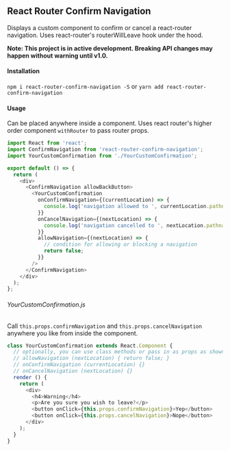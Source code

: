 ## React Router Confirm Navigation
Displays a custom component to confirm or cancel a react-router navigation. Uses react-router's routerWillLeave hook under the hood.

**Note: This project is in active development. Breaking API changes may happen without warning until v1.0.**

#### Installation
`npm i react-router-confirm-navigation -S`
or
`yarn add react-router-confirm-navigation`

#### Usage
Can be placed anywhere inside a <Route /> component. Uses react router's higher order component `withRouter` to pass router props.
```js
import React from 'react';
import ConfirmNavigation from 'react-router-confirm-navigation';
import YourCustomConfirmation from './YourCustomConfirmation';

export default () => {
  return (
    <div>
      <ConfirmNavigation allowBackButton>
        <YourCustomConfirmation
          onConfirmNavigation={(currentLocation) => {
            console.log('navigation allowed to ', currentLocation.pathname);
          }}
          onCancelNavigation={(nextLocation) => {
            console.log('navigation cancelled to ', nextLocation.pathname);
          }}
          allowNavigation={(nextLocation) => {
            // condition for allowing or blocking a navigation
            return false;
          }}
        />
      </ConfirmNavigation>
    </div>
  );
};
```
###### YourCustomConfirmation.js
Call `this.props.confirmNavigation` and `this.props.cancelNavigation` anywhere you like from inside the component.
```js
class YourCustomConfirmation extends React.Component {
  // optionally, you can use class methods or pass in as props as shown above
  // allowNavigation (nextLocation) { return false; }
  // onConfirmNavigation (currentLocation) {}
  // onCancelNavigation (nextLocation) {}
  render () {
    return (
      <div>
        <h4>Warning</h4>
        <p>Are you sure you wish to leave?</p>
        <button onClick={this.props.confirmNavigation}>Yep</button>
        <button onClick={this.props.cancelNavigation}>Nope</button>
      </div>
    );
  }
}
```
